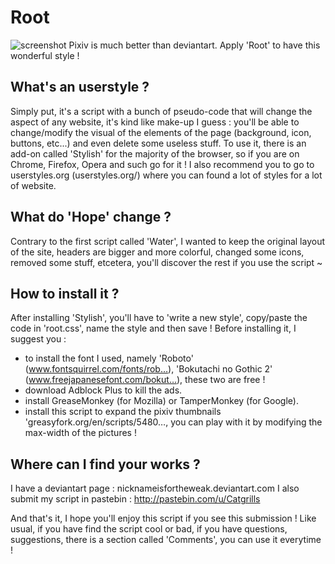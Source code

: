 # Root

![screenshot](http://i.imgur.com/KIVrF5p.png)
Pixiv is much better than deviantart. Apply 'Root' to have this wonderful style !

What's an userstyle ?
-------------------------------

Simply put, it's a script with a bunch of pseudo-code that will change the aspect of any website, it's kind like make-up I guess : you'll be able to change/modify the visual of the elements of the page (background, icon, buttons, etc...) and even delete some useless stuff. To use it, there is an add-on called 'Stylish' for the majority of the browser, so if you are on Chrome, Firefox, Opera and such go for it ! I also recommend you to go to userstyles.org (userstyles.org/) where you can found a lot of styles for a lot of website.

What do 'Hope' change ?
-------------------------------

Contrary to the first script called 'Water', I wanted to keep the original layout of the site, headers are bigger and more colorful, changed some icons, removed some stuff, etcetera, you'll discover the rest if you use the script ~

How to install it ?
-------------------------------

After installing 'Stylish', you'll have to 'write a new style', copy/paste the code in 'root.css', name the style and then save ! Before installing it, I suggest you :

* to install the font I used, namely 'Roboto' (www.fontsquirrel.com/fonts/rob…), 'Bokutachi no Gothic 2' (www.freejapanesefont.com/bokut…), these two are free !
* download Adblock Plus to kill the ads.
* install GreaseMonkey (for Mozilla) or TamperMonkey (for Google).
* install this script to expand the pixiv thumbnails 'greasyfork.org/en/scripts/5480…, you can play with it by modifying the max-width of the pictures !

Where can I find your works ?
-------------------------------

I have a deviantart page : nicknameisfortheweak.deviantart.com
I also submit my script in pastebin : http://pastebin.com/u/Catgrills

And that's it, I hope you'll enjoy this script if you see this submission ! Like usual, if you have find the script cool or bad, if you have questions, suggestions, there is a section called 'Comments', you can use it everytime !
